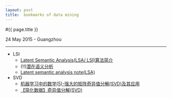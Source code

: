 ```yaml
---
layout: post
title:  bookmarks of data mining
---
```


#{{ page.title }}  
<p class="meta">24 May 2015 - Guangzhou</p> 

---

* LSI
    + [Latent Semantic Analysis(LSA/ LSI)算法简介](http://www.cnblogs.com/kemaswill/archive/2013/04/17/3022100.html "LSI")
    + (!!)[潜在语义分析](http://san-yun.iteye.com/blog/2052917 "LSI")
    + [Latent semantic analysis note(LSA) ](http://blog.csdn.net/wangran51/article/details/7408406 "LSI")
* SVD
    + [机器学习中的数学(5)-强大的矩阵奇异值分解(SVD)及其应用](http://www.cnblogs.com/LeftNotEasy/archive/2011/01/19/svd-and-applications.html "SVD")
    + [【简化数据】奇异值分解(SVD)](http://blog.csdn.net/u012162613/article/details/42214205 "SVD")

